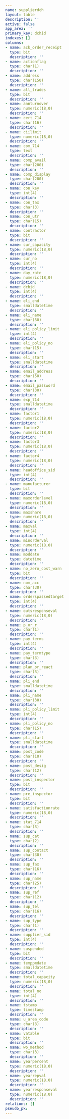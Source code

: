 ```yaml
---
name: supplierdch
layout: table
description: ''
active: false
app_area: ''
primary_key: dchid
indexes: []
columns:
- name: ack_order_receipt
  type: bit
  description: ''
- name: actionflag
  type: char(1)
  description: ''
- name: address
  type: char(150)
  description: ''
- name: all_trades
  type: bit
  description: ''
- name: annturnover
  type: numeric(18,0)
  description: ''
- name: cert_714
  type: char(16)
  description: ''
- name: ciilimit
  type: numeric(18,0)
  description: ''
- name: com_714
  type: text
  description: ''
- name: comp_avail
  type: char(200)
  description: ''
- name: comp_display
  type: char(200)
  description: ''
- name: con_key
  type: int(4)
  description: ''
- name: con_tax
  type: char(3)
  description: ''
- name: con_utr
  type: char(15)
  description: ''
- name: contractor
  type: bit
  description: ''
- name: cur_capacity
  type: numeric(18,0)
  description: ''
- name: cur_no
  type: int(4)
  description: ''
- name: day_rate
  type: numeric(18,0)
  description: ''
- name: dchid
  type: int(4)
  description: ''
- name: eli_end
  type: smalldatetime
  description: ''
- name: eli_name
  type: char(30)
  description: ''
- name: eli_policy_limit
  type: int(4)
  description: ''
- name: eli_policy_no
  type: char(15)
  description: ''
- name: eli_start
  type: smalldatetime
  description: ''
- name: email_address
  type: char(50)
  description: ''
- name: email_password
  type: char(30)
  description: ''
- name: exp_714
  type: smalldatetime
  description: ''
- name: factor1
  type: numeric(18,0)
  description: ''
- name: factor2
  type: numeric(18,0)
  description: ''
- name: factor3
  type: numeric(18,0)
  description: ''
- name: factor4
  type: numeric(18,0)
  description: ''
- name: headoffice_sid
  type: int(4)
  description: ''
- name: manufacturer
  type: bit
  description: ''
- name: maxorderlevel
  type: numeric(18,0)
  description: ''
- name: maxshare
  type: numeric(18,0)
  description: ''
- name: maxval
  type: int(4)
  description: ''
- name: minorderval
  type: numeric(18,0)
  description: ''
- name: moddate
  type: datetime
  description: ''
- name: no_zero_cost_warn
  type: bit
  description: ''
- name: nom_acc
  type: char(30)
  description: ''
- name: orderspassedtarget
  type: int(4)
  description: ''
- name: outsresponseval
  type: numeric(18,0)
  description: ''
- name: p_or_r
  type: char(1)
  description: ''
- name: pay_terms
  type: int(4)
  description: ''
- name: pay_termtype
  type: char(3)
  description: ''
- name: plan_or_react
  type: char(3)
  description: ''
- name: pli_end
  type: smalldatetime
  description: ''
- name: pli_name
  type: char(30)
  description: ''
- name: pli_policy_limit
  type: int(4)
  description: ''
- name: pli_policy_no
  type: char(15)
  description: ''
- name: pli_start
  type: smalldatetime
  description: ''
- name: post_code
  type: char(10)
  description: ''
- name: post_desig
  type: char(12)
  description: ''
- name: post_inspector
  type: bit
  description: ''
- name: pre_inspector
  type: bit
  description: ''
- name: satisfactionrate
  type: numeric(18,0)
  description: ''
- name: stat_714
  type: char(3)
  description: ''
- name: sup_cat
  type: char(2)
  description: ''
- name: sup_contact
  type: char(30)
  description: ''
- name: sup_fax
  type: char(16)
  description: ''
- name: sup_name
  type: char(25)
  description: ''
- name: sup_ref
  type: char(12)
  description: ''
- name: sup_tel
  type: char(16)
  description: ''
- name: sup_type
  type: char(1)
  description: ''
- name: supplier_sid
  type: int(4)
  description: ''
- name: suspended
  type: bit
  description: ''
- name: temppmdate
  type: smalldatetime
  description: ''
- name: total_capacity
  type: numeric(18,0)
  description: ''
- name: total_no
  type: int(4)
  description: ''
- name: tstamp
  type: timestamp
  description: ''
- name: u_area_code
  type: char(3)
  description: ''
- name: vatable
  type: bit
  description: ''
- name: wo_method
  type: char(3)
  description: ''
- name: yearpercent
  type: numeric(18,0)
  description: ''
- name: yearrepval
  type: numeric(18,0)
  description: ''
- name: yearresponseval
  type: numeric(18,0)
  description: ''
relations: []
pseudo_pk: 
---
```


